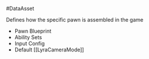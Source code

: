 #DataAsset 

Defines how the specific pawn is assembled in the game

* Pawn Blueprint
* Ability Sets
* Input Config
* Default [[LyraCameraMode]]